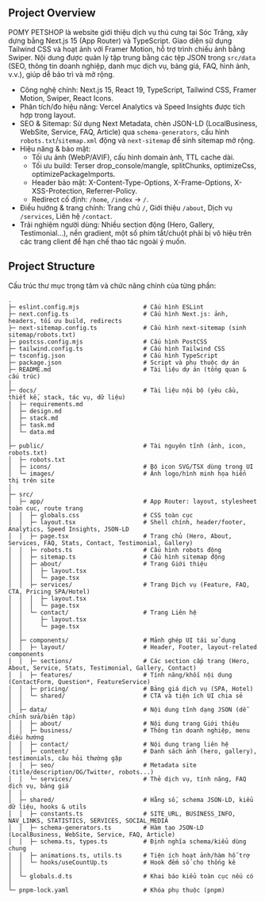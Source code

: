 ## Project Overview

POMY PETSHOP là website giới thiệu dịch vụ thú cưng tại Sóc Trăng, xây dựng bằng Next.js 15 (App Router) và TypeScript. Giao diện sử dụng Tailwind CSS và hoạt ảnh với Framer Motion, hỗ trợ trình chiếu ảnh bằng Swiper. Nội dung được quản lý tập trung bằng các tệp JSON trong `src/data` (SEO, thông tin doanh nghiệp, danh mục dịch vụ, bảng giá, FAQ, hình ảnh, v.v.), giúp dễ bảo trì và mở rộng.

- Công nghệ chính: Next.js 15, React 19, TypeScript, Tailwind CSS, Framer Motion, Swiper, React Icons.
- Phân tích/đo hiệu năng: Vercel Analytics và Speed Insights được tích hợp trong layout.
- SEO & Sitemap: Sử dụng Next Metadata, chèn JSON-LD (LocalBusiness, WebSite, Service, FAQ, Article) qua `schema-generators`, cấu hình `robots.txt`/`sitemap.xml` động và `next-sitemap` để sinh sitemap mở rộng.
- Hiệu năng & bảo mật:
  - Tối ưu ảnh (WebP/AVIF), cấu hình domain ảnh, TTL cache dài.
  - Tối ưu build: Terser drop_console/mangle, splitChunks, optimizeCss, optimizePackageImports.
  - Header bảo mật: X-Content-Type-Options, X-Frame-Options, X-XSS-Protection, Referrer-Policy.
  - Redirect cố định: `/home`, `/index` → `/`.
- Điều hướng & trang chính: Trang chủ `/`, Giới thiệu `/about`, Dịch vụ `/services`, Liên hệ `/contact`.
- Trải nghiệm người dùng: Nhiều section động (Hero, Gallery, Testimonial...), nền gradient, một số phím tắt/chuột phải bị vô hiệu trên các trang client để hạn chế thao tác ngoài ý muốn.

## Project Structure

Cấu trúc thư mục trọng tâm và chức năng chính của từng phần:

```
.
├─ eslint.config.mjs                  # Cấu hình ESLint
├─ next.config.ts                     # Cấu hình Next.js: ảnh, headers, tối ưu build, redirects
├─ next-sitemap.config.ts             # Cấu hình next-sitemap (sinh sitemap/robots.txt)
├─ postcss.config.mjs                 # Cấu hình PostCSS
├─ tailwind.config.ts                 # Cấu hình Tailwind CSS
├─ tsconfig.json                      # Cấu hình TypeScript
├─ package.json                       # Script và phụ thuộc dự án
├─ README.md                          # Tài liệu dự án (tổng quan & cấu trúc)
│
├─ docs/                              # Tài liệu nội bộ (yêu cầu, thiết kế, stack, tác vụ, dữ liệu)
│  ├─ requirements.md
│  ├─ design.md
│  ├─ stack.md
│  ├─ task.md
│  └─ data.md
│
├─ public/                            # Tài nguyên tĩnh (ảnh, icon, robots.txt)
│  ├─ robots.txt
│  ├─ icons/                          # Bộ icon SVG/TSX dùng trong UI
│  └─ images/                         # Ảnh logo/hình minh họa hiển thị trên site
│
├─ src/
│  ├─ app/                            # App Router: layout, stylesheet toàn cục, route trang
│  │  ├─ globals.css                  # CSS toàn cục
│  │  ├─ layout.tsx                   # Shell chính, header/footer, Analytics, Speed Insights, JSON-LD
│  │  ├─ page.tsx                     # Trang chủ (Hero, About, Services, FAQ, Stats, Contact, Testimonial, Gallery)
│  │  ├─ robots.ts                    # Cấu hình robots động
│  │  ├─ sitemap.ts                   # Cấu hình sitemap động
│  │  ├─ about/                       # Trang Giới thiệu
│  │  │  ├─ layout.tsx
│  │  │  └─ page.tsx
│  │  ├─ services/                    # Trang Dịch vụ (Feature, FAQ, CTA, Pricing SPA/Hotel)
│  │  │  ├─ layout.tsx
│  │  │  └─ page.tsx
│  │  └─ contact/                     # Trang Liên hệ
│  │     ├─ layout.tsx
│  │     └─ page.tsx
│  │
│  ├─ components/                     # Mảnh ghép UI tái sử dụng
│  │  ├─ layout/                      # Header, Footer, layout-related components
│  │  ├─ sections/                    # Các section cấp trang (Hero, About, Service, Stats, Testimonial, Gallery, Contact)
│  │  ├─ features/                    # Tính năng/khối nội dung (ContactForm, Question*, FeatureService)
│  │  ├─ pricing/                     # Bảng giá dịch vụ (SPA, Hotel)
│  │  └─ shared/                      # CTA và tiện ích UI chia sẻ
│  │
│  ├─ data/                           # Nội dung tĩnh dạng JSON (dễ chỉnh sửa/biên tập)
│  │  ├─ about/                       # Nội dung trang Giới thiệu
│  │  ├─ business/                    # Thông tin doanh nghiệp, menu điều hướng
│  │  ├─ contact/                     # Nội dung trang liên hệ
│  │  ├─ content/                     # Danh sách ảnh (hero, gallery), testimonials, câu hỏi thường gặp
│  │  ├─ seo/                         # Metadata site (title/description/OG/Twitter, robots...)
│  │  └─ services/                    # Thẻ dịch vụ, tính năng, FAQ dịch vụ, bảng giá
│  │
│  ├─ shared/                         # Hằng số, schema JSON-LD, kiểu dữ liệu, hooks & utils
│  │  ├─ constants.ts                 # SITE_URL, BUSINESS_INFO, NAV_LINKS, STATISTICS, SERVICES, SOCIAL_MEDIA
│  │  ├─ schema-generators.ts         # Hàm tạo JSON-LD (LocalBusiness, WebSite, Service, FAQ, Article)
│  │  ├─ schema.ts, types.ts          # Định nghĩa schema/kiểu dùng chung
│  │  ├─ animations.ts, utils.ts      # Tiện ích hoạt ảnh/hàm hỗ trợ
│  │  └─ hooks/useCountUp.ts          # Hook đếm số cho thống kê
│  │
│  └─ globals.d.ts                    # Khai báo kiểu toàn cục nếu có
│
└─ pnpm-lock.yaml                     # Khóa phụ thuộc (pnpm)
```
